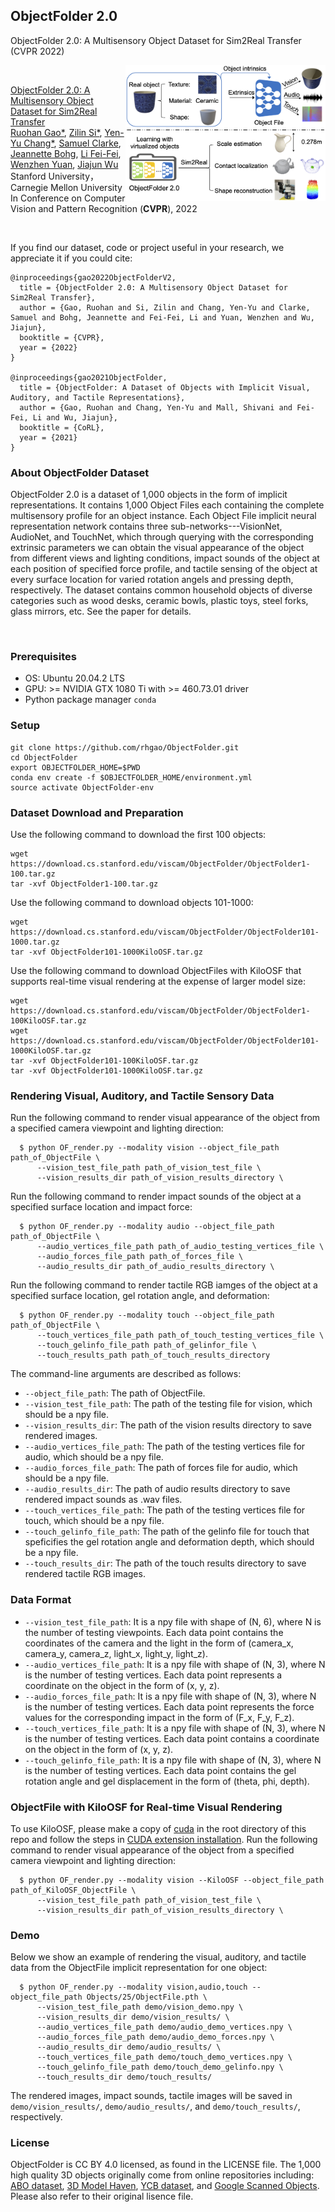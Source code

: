 ## ObjectFolder 2.0
ObjectFolder 2.0: A Multisensory Object Dataset for Sim2Real Transfer (CVPR 2022)

<img src='ObjectFolder2.0_teaser.png' align="right" width=320>

<br/>

[ObjectFolder 2.0: A Multisensory Object Dataset for Sim2Real Transfer]()  
 [Ruohan Gao*](https://www.ai.stanford.edu/~rhgao/),  [Zilin Si*](https://si-lynnn.github.io/), [Yen-Yu Chang*](https://yuyuchang.github.io/),  [Samuel Clarke](https://samuelpclarke.com/), [Jeannette Bohg](https://web.stanford.edu/~bohg/), [Li Fei-Fei](https://profiles.stanford.edu/fei-fei-li), [Wenzhen Yuan](http://robotouch.ri.cmu.edu/yuanwz/), [Jiajun Wu](https://jiajunwu.com/)<br/>
 Stanford University， Carnegie Mellon University<br/>
 In Conference on Computer Vision and Pattern Recognition (**CVPR**), 2022  
 
<br/>

If you find our dataset, code or project useful in your research, we appreciate it if you could cite:

    @inproceedings{gao2022ObjectFolderV2,
      title = {ObjectFolder 2.0: A Multisensory Object Dataset for Sim2Real Transfer},
      author = {Gao, Ruohan and Si, Zilin and Chang, Yen-Yu and Clarke, Samuel and Bohg, Jeannette and Fei-Fei, Li and Yuan, Wenzhen and Wu, Jiajun},
      booktitle = {CVPR},
      year = {2022}
    }

    @inproceedings{gao2021ObjectFolder,
      title = {ObjectFolder: A Dataset of Objects with Implicit Visual, Auditory, and Tactile Representations},
      author = {Gao, Ruohan and Chang, Yen-Yu and Mall, Shivani and Fei-Fei, Li and Wu, Jiajun},
      booktitle = {CoRL},
      year = {2021}
    }
    
### About ObjectFolder Dataset

ObjectFolder 2.0 is a dataset of 1,000 objects in the form of implicit representations. It contains 1,000 Object Files each containing the complete multisensory profile for an object instance. Each Object File implicit neural representation network contains three sub-networks---VisionNet, AudioNet, and TouchNet, which through querying with the corresponding extrinsic parameters we can obtain the visual appearance of the object from different views and lighting conditions, impact sounds of the object at each position of specified force profile, and tactile sensing of the object at every surface location for varied rotation angels and pressing depth, respectively. The dataset contains common household objects of diverse categories such as wood desks, ceramic bowls, plastic toys, steel forks, glass mirrors, etc. See the paper for details.

<br/>

### Prerequisites
* OS: Ubuntu 20.04.2 LTS
* GPU: >= NVIDIA GTX 1080 Ti with >= 460.73.01 driver
* Python package manager `conda`

### Setup
```
git clone https://github.com/rhgao/ObjectFolder.git
cd ObjectFolder
export OBJECTFOLDER_HOME=$PWD
conda env create -f $OBJECTFOLDER_HOME/environment.yml
source activate ObjectFolder-env
```

### Dataset Download and Preparation
Use the following command to download the first 100 objects:
```
wget https://download.cs.stanford.edu/viscam/ObjectFolder/ObjectFolder1-100.tar.gz
tar -xvf ObjectFolder1-100.tar.gz
```
Use the following command to download objects 101-1000:
```
wget https://download.cs.stanford.edu/viscam/ObjectFolder/ObjectFolder101-1000.tar.gz
tar -xvf ObjectFolder101-1000KiloOSF.tar.gz
```
Use the following command to download ObjectFiles with KiloOSF that supports real-time visual rendering at the expense of larger model size:
```
wget https://download.cs.stanford.edu/viscam/ObjectFolder/ObjectFolder1-100KiloOSF.tar.gz
wget https://download.cs.stanford.edu/viscam/ObjectFolder/ObjectFolder101-1000KiloOSF.tar.gz
tar -xvf ObjectFolder101-100KiloOSF.tar.gz
tar -xvf ObjectFolder101-1000KiloOSF.tar.gz
```

### Rendering Visual, Auditory, and Tactile Sensory Data 
Run the following command to render visual appearance of the object from a specified camera viewpoint and lighting direction:
```
  $ python OF_render.py --modality vision --object_file_path path_of_ObjectFile \
      --vision_test_file_path path_of_vision_test_file \
      --vision_results_dir path_of_vision_results_directory \
```
Run the following command to render impact sounds of the object at a specified surface location and impact force:
```
  $ python OF_render.py --modality audio --object_file_path path_of_ObjectFile \
      --audio_vertices_file_path path_of_audio_testing_vertices_file \
      --audio_forces_file_path path_of_forces_file \
      --audio_results_dir path_of_audio_results_directory \
```
Run the following command to render tactile RGB iamges of the object at a specified surface location, gel rotation angle, and deformation:
```
  $ python OF_render.py --modality touch --object_file_path path_of_ObjectFile \
      --touch_vertices_file_path path_of_touch_testing_vertices_file \
      --touch_gelinfo_file_path path_of_gelinfor_file \
      --touch_results_path path_of_touch_results_directory
```
The command-line arguments are described as follows:
  * `--object_file_path`: The path of ObjectFile.
  * `--vision_test_file_path`: The path of the testing file for vision, which should be a npy file.
  * `--vision_results_dir`: The path of the vision results directory to save rendered images.
  * `--audio_vertices_file_path`: The path of the testing vertices file for audio, which should be a npy file.
  * `--audio_forces_file_path`: The path of forces file for audio, which should be a npy file.
  * `--audio_results_dir`: The path of audio results directory to save rendered impact sounds as .wav files.
  * `--touch_vertices_file_path`: The path of the testing vertices file for touch, which should be a npy file.
  * `--touch_gelinfo_file_path`: The path of the gelinfo file for touch that speficifies the gel rotation angle and deformation depth, which should be a npy file.
  * `--touch_results_dir`: The path of the touch results directory to save rendered tactile RGB images.

### Data Format
  * `--vision_test_file_path`: It is a npy file with shape of (N, 6), where N is the number of testing viewpoints. Each data point contains the coordinates of the camera and the light in the form of (camera_x, camera_y, camera_z, light_x, light_y, light_z).
  * `--audio_vertices_file_path`: It is a npy file with shape of (N, 3), where N is the number of testing vertices. Each data point represents a coordinate on the object in the form of (x, y, z).
  * `--audio_forces_file_path`: It is a npy file with shape of (N, 3), where N is the number of testing vertices. Each data point represents the force values for the corresponding impact in the form of (F_x, F_y, F_z).
  * `--touch_vertices_file_path`: It is a npy file with shape of (N, 3), where N is the number of testing vertices. Each data point contains a coordinate on the object in the form of (x, y, z).
  * `--touch_gelinfo_file_path`: It is a npy file with shape of (N, 3), where N is the number of testing vertices. Each data point contains the gel rotation angle and gel displacement in the form of (theta, phi, depth).

### ObjectFile with KiloOSF for Real-time Visual Rendering
To use KiloOSF, please make a copy of [cuda](https://github.com/creiser/kilonerf/tree/master/cuda) in the root directory of this repo and follow the steps in [CUDA extension installation](https://github.com/creiser/kilonerf). Run the following command to render visual appearance of the object from a specified camera viewpoint and lighting direction:
```
  $ python OF_render.py --modality vision --KiloOSF --object_file_path path_of_KiloOSF_ObjectFile \
      --vision_test_file_path path_of_vision_test_file \
      --vision_results_dir path_of_vision_results_directory \
```

### Demo
Below we show an example of rendering the visual, auditory, and tactile data from the ObjectFile implicit representation for one object:
```
  $ python OF_render.py --modality vision,audio,touch --object_file_path Objects/25/ObjectFile.pth \
      --vision_test_file_path demo/vision_demo.npy \
      --vision_results_dir demo/vision_results/ \
      --audio_vertices_file_path demo/audio_demo_vertices.npy \
      --audio_forces_file_path demo/audio_demo_forces.npy \
      --audio_results_dir demo/audio_results/ \
      --touch_vertices_file_path demo/touch_demo_vertices.npy \
      --touch_gelinfo_file_path demo/touch_demo_gelinfo.npy \
      --touch_results_dir demo/touch_results/
```
The rendered images, impact sounds, tactile images will be saved in `demo/vision_results/`, `demo/audio_results/`, and `demo/touch_results/`, respectively.

### License
ObjectFolder is CC BY 4.0 licensed, as found in the LICENSE file. The 1,000 high quality 3D objects originally come from online repositories including: [ABO dataset](https://amazon-berkeley-objects.s3.amazonaws.com/index.html), [3D Model Haven](https://3dmodelhaven.com/), [YCB dataset](http://ycb-benchmarks.s3-website-us-east-1.amazonaws.com/), and [Google Scanned Objects](https://app.ignitionrobotics.org/GoogleResearch/fuel/collections/Google\%20Scanned\%20Objects). Please also refer to their original lisence file.
